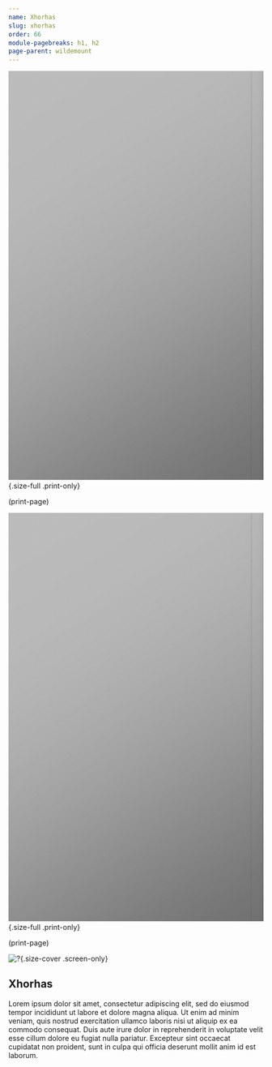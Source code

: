 ```yaml
---
name: Xhorhas
slug: xhorhas
order: 66
module-pagebreaks: h1, h2
page-parent: wildemount
---
```

![?](assets/img/placeholder-map-2550x3300.jpg){.size-full .print-only}

(print-page)

![?](assets/img/placeholder-map-2550x3300.jpg){.size-full .print-only}

(print-page)

![?](assets/img/placeholder-map-3300x2550.jpg){.size-cover .screen-only}
## Xhorhas
Lorem ipsum dolor sit amet, consectetur adipiscing elit, sed do eiusmod tempor incididunt ut labore et dolore magna aliqua. Ut enim ad minim veniam, quis nostrud exercitation ullamco laboris nisi ut aliquip ex ea commodo consequat. Duis aute irure dolor in reprehenderit in voluptate velit esse cillum dolore eu fugiat nulla pariatur. Excepteur sint occaecat cupidatat non proident, sunt in culpa qui officia deserunt mollit anim id est laborum.